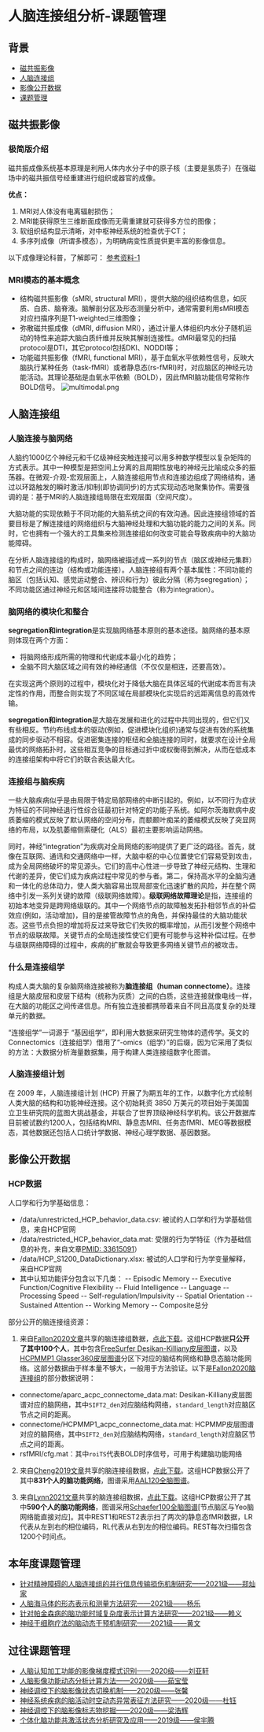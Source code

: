 

# 人脑连接组分析-课题管理


## 背景
* [磁共振影像](#磁共振影像)
* [人脑连接组](#人脑连接组)
* [影像公开数据](#影像公开数据)
* [课题管理](#课题管理)

## 磁共振影像
### 极简版介绍
磁共振成像系统基本原理是利用人体内水分子中的原子核（主要是氢质子）在强磁场中的磁共振信号经重建进行组织或器官的成像。

**优点：**
1. MRI对人体没有电离辐射损伤；
2. MRI能获得原生三维断面成像而无需重建就可获得多方位的图像；
3. 软组织结构显示清晰，对中枢神经系统的检查优于CT；
4. 多序列成像（所谓多模态），为明确病变性质提供更丰富的影像信息。

以下成像理论科普，了解即可：
[参考资料-1](https://zhuanlan.zhihu.com/p/82072660)

### MRI模态的基本概念
-   结构磁共振影像（sMRI, structural MRI），提供大脑的组织结构信息，如灰质、白质、脑脊液。脑解剖分区及形态测量分析中，通常需要利用sMRI模态对应扫描序列是T1-weighted三维图像；
-   弥散磁共振成像（dMRI, diffusion MRI），通过计量人体组织内水分子随机运动的特性来追踪大脑白质纤维并反映其解剖连接性。dMRI最常见的扫描protocol是DTI，其它protocol包括DKI、NODDI等；
-   功能磁共振影像（fMRI, functional MRI），基于血氧水平依赖性信号，反映大脑执行某种任务（task-fMRI）或者静息态(rs-fMRI)时，对应脑区的神经元功能活动。其理论基础是血氧水平依赖（BOLD），因此fMRI脑功能信号常称作BOLD信号。
![multimodal.png](resources/multimodal.png)


## 人脑连接组
### 人脑连接与脑网络
人脑约1000亿个神经元和千亿级神经突触连接可以用多种数学模型以复杂矩阵的方式表示。其中一种模型是把空间上分离的且周期性放电的神经元比喻成众多的振荡器。在微观-介观-宏观层面上，人脑连接组用节点和连接边组成了网络结构，通过以环路触发的瞬时激活/抑制(即协调同步)的方式实现动态地聚集协作。需要强调的是：基于MRI的人脑连接组局限在宏观层面（空间尺度）。

大脑功能的实现依赖于不同功能的大脑系统之间的有效沟通。因此连接组领域的首要目标是了解连接组的网络组织与大脑神经处理和大脑功能的能力之间的关系。同时，它也拥有一个强大的工具集来检测连接组如何改变可能会导致疾病中的大脑功能障碍。

在分析人脑连接组的构成时，脑网络被描述成一系列的节点（脑区或神经元集群）和节点之间的连边（结构或功能连接）。人脑连接组有两个基本属性：不同功能的脑区（包括认知、感觉运动整合、辨识和行为）彼此分隔（称为segregation）；不同功能区通过神经元和区域间连接将功能整合（称为integration）。

### 脑网络的模块化和整合
**segregation和integration**是实现脑网络基本原则的基本途径。脑网络的基本原则体现在两个方面：
- 将脑网络形成所需的物理和代谢成本最小化的趋势；
- 全脑不同大脑区域之间有效的神经通信（不仅仅是相连，还要高效）。

在实现这两个原则的过程中，模块化对于降低大脑在具体区域的代谢成本而言有决定性的作用，而整合则实现了不同区域在局部模块化实现后的远距离信息的高效传输。

**segregation和integration**是大脑在发展和进化的过程中共同出现的，但它们又有些相反。节约布线成本的驱动(例如，促进模块化组织)通常与促进有效的系统集成的同步驱动不相容。促进密集连接的枢纽和全脑连接的同时，就要求在设计全局最优的网络拓扑时，这些相互竞争的目标通过折中或权衡得到解决，从而在低成本的连接组架构中将它们的联合表达最大化。

### 连接组与脑疾病
一些大脑疾病似乎是由局限于特定局部网络的中断引起的。例如，以不同行为症状为特征的不同神经退行性综合征最初针对特定的功能子系统。如阿尔茨海默病中皮质萎缩的模式反映了默认网络的空间分布，而额颞叶痴呆的萎缩模式反映了突显网络的布局，以及肌萎缩侧索硬化（ALS）最初主要影响运动网络。

同时，神经“integration”为疾病对全局网络的影响提供了更广泛的路径。首先，就像在互联网、通讯和交通网络中一样，大脑中枢的中心位置使它们容易受到攻击，成为全局网络破坏的常见源头。它们的高中心性进一步导致了神经元结构、生理和代谢的差异，使它们成为疾病过程中常见的参与者。第二，保持高水平的全脑沟通和一体化的总体动力，使人类大脑容易出现局部变化迅速扩散的风险，并在整个网络中引发一系列关键的故障（级联网络故障）。**级联网络故障理论**是指，连接组的初始本地变异是跨网络级联的。其中一个网络节点的故障触发拓扑相邻节点的补偿效应(例如，活动增加)，目的是接管故障节点的角色，并保持最佳的大脑功能状态。这些节点负担的增加将反过来导致它们失败的概率增加，从而引发整个网络中节点的级联故障。关键节点的全局连接性使它们更有可能参与这种补偿过程。在参与级联网络障碍的过程中，疾病的扩散就会导致更多网络关键节点的被攻击。

### 什么是连接组学
构成人类大脑的复杂脑网络连接被称为**脑连接组（human connectome）**。连接组是大脑皮层和皮层下结构（统称为灰质）之间的白质，这些连接就像电线一样，在大脑的功能区之间传递信息。所有独立连接都携带着来自不同且高度复杂的处理单元的数据。

“连接组学”一词源于 “基因组学”，即利用大数据来研究生物体的遗传学。英文的 Connectomics（连接组学）借用了“-omics（组学）”的后缀，因为它采用了类似的方法：大数据分析海量数据集，用于构建人类连接组数字化图谱。

### 人脑连接组计划
在 2009 年，人脑连接组计划 (HCP) 开展了为期五年的工作，以数字化方式绘制人类大脑的结构和功能神经连接。这个初始耗资 3850 万美元的项目始于美国国立卫生研究院的蓝图大挑战基金，并联合了世界顶级神经科学机构。该公开数据库目前被试数约1200人，包括结构MRI、静息态MRI、任务态fMRI、MEG等数据模态，其他数据还包括人口统计学数据、神经心理学数据、基因数据。


## 影像公开数据
### HCP数据
人口学和行为学基础信息：
- /data/unrestricted_HCP_behavior_data.csv: 被试的人口学和行为学基础信息，来自HCP官网
- /data/restricted_HCP_behavior_data.mat: 受限的行为学特征（作为基础信息的补充，来自文章[PMID: 33615091](https://pubmed.ncbi.nlm.nih.gov/33615091/)）
- /data/HCP_S1200_DataDictionary.xlsx: 被试的人口学和行为学变量解释，来自HCP官网
- 其中认知功能评分包含以下几类：
-- Episodic Memory
-- Executive Function/Cognitive Flexibility
-- Fluid Intelligence
-- Language
-- Processing Speed
-- Self-regulation/Impulsivity
-- Spatial Orientation
-- Sustained Attention
-- Working Memory
-- Composite总分

部分公开的脑连接组资源：
1. 来自[Fallon2020文章](https://pubmed.ncbi.nlm.nih.gov/33615091/)共享的脑连接组数据，[点此下载](https://zenodo.org/record/4643074)。这组HCP数据**只公开了其中100个人**，其中包含[FreeSurfer Desikan-Killiany皮层图谱](https://surfer.nmr.mgh.harvard.edu/ftp/articles/desikan06-parcellation.pdf)，以及[HCPMMP1 Glasser360皮层图谱](https://figshare.com/articles/dataset/HCP-MMP1_0_projected_on_fsaverage/3498446/2)分区下对应的脑结构网络和静息态脑功能网络。这部分数据由于样本量不够大，一般用于方法验证。以下是[Fallon2020脑连接组](https://zenodo.org/record/4643074)的部分数据说明：
- connectome/aparc_acpc_connectome_data.mat: Desikan-Killiany皮层图谱对应的脑网络，其中`SIFT2_den`对应脑结构网络，`standard_length`对应脑区节点之间的距离。
- connectome/HCPMMP1_acpc_connectome_data.mat: HCPMMP皮层图谱对应的脑网络，其中`SIFT2_den`对应脑结构网络，`standard_length`对应脑区节点之间的距离。
- rsfMRI/cfg.mat：其中`roiTS`代表BOLD时序信号，可用于构建脑功能网络 

2. 来自[Cheng2019文章](https://doi.org/10.7554/eLife.40765)共享的脑连接组数据，[点此下载](https://doi.org/10.5061/dryad.736t01r)。这组HCP数据公开了其中**831个人的脑功能网络**，图谱采用[AAL120全脑图谱](https://www.sciencedirect.com/science/article/pii/S1053811919307803)。

2. 来自[Lynn2021文章](https://doi.org/10.1073/pnas.2109889118)共享的脑连接组数据，[点此下载](https://www.dropbox.com/sh/p0tbnom0oum8f3d/AAC4eJsGGGAxLRdocq0_4gWaa?dl=0)。这组HCP数据公开了其中**590个人的脑功能网络**，图谱采用[Schaefer100全脑图谱](https://doi.org/10.1093/cercor/bhx179)[节点脑区与Yeo脑网络能直接对应]。其中REST1和REST2表示扫了两次的静息态fMRI数据，LR代表从左到右的相位编码，RL代表从右到左的相位编码。REST每次扫描包含1200个时间点。

## 本年度课题管理
- [针对精神障碍的人脑连接组的并行信息传输损伤机制研究——2021级——郑灿家](resources/network_comm.md)
- [人脑海马体的形态表示和测量方法研究——2021级——杨乐](resources/hippo_morph.md)
- [针对帕金森病的脑功能时域复杂度表示计算方法研究——2021级——赖义](resources/complex_continued.md)
- [神经干细胞疗法的脑动态干预机制研究——2021级——黄文](resources/stemcell_brainstates.md)


## 过往课题管理
- [人脑认知加工功能的影像梯度模式识别——2020级——刘亚轩](resources/brain_gradients.md)
- [人脑影像功能动态分析计算方法——2020级——茹宝莹](resources/dFC.md)
- [神经调控下的脑影像状态切换机制——2020级——张馨](resources/dbs_brainstates.md)
- [神经系统疾病的脑活动时空动态异常表征方法研究——2020级——杜钰](resources/complex.md)
- [神经调控下的脑影像标志物挖掘——2020级——梁浩辉](resources/fusa_brainstates.md)
- [个体化脑功能共激活状态分析研究及应用——2019级——侯宇腾](resources/CAPs.md)








